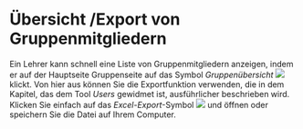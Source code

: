 # Übersicht /Export von Gruppenmitgliedern

Ein Lehrer kann schnell eine Liste von Gruppenmitgliedern anzeigen, indem er auf der Hauptseite Gruppenseite auf das Symbol _Gruppenübersicht_ ![](../../.gitbook/assets/graphics286%20%283%29.png) klickt. Von hier aus können Sie die Exportfunktion verwenden, die in dem Kapitel, das dem Tool _Users_ gewidmet ist, ausführlicher beschrieben wird. Klicken Sie einfach auf das _Excel-Export_-Symbol ![](../../.gitbook/assets/graphics288%20%283%29.png) und öffnen oder speichern Sie die Datei auf Ihrem Computer.

